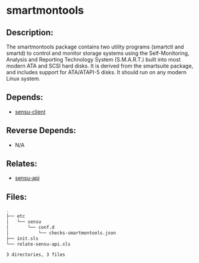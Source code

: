 # smartmontools

## Description:

The smartmontools package contains two utility programs (smartctl and smartd) to control and monitor storage systems using the Self-Monitoring, Analysis and Reporting Technology System (S.M.A.R.T.) built into most modern ATA and SCSI hard disks. It is derived from the smartsuite package, and includes support for ATA/ATAPI-5 disks. It should run on any modern Linux system.

## Depends:

  -  [sensu-client](salt/sensu-client)

## Reverse Depends:

  -  N/A

## Relates:

  -  [sensu-api](salt/sensu-api)

## Files:

```bash
.
├── etc
│   └── sensu
│       └── conf.d
│           └── checks-smartmontools.json
├── init.sls
└── relate-sensu-api.sls

3 directories, 3 files
```
